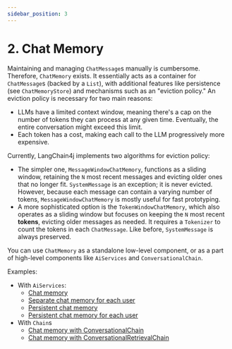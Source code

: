 ```yaml
---
sidebar_position: 3
---
```


# 2. Chat Memory

Maintaining and managing `ChatMessage`s manually is cumbersome.
Therefore, `ChatMemory` exists.
It essentially acts as a container for `ChatMessage`s (backed by a `List`),
with additional features like persistence (see `ChatMemoryStore`) and mechanisms such as an "eviction policy."
An eviction policy is necessary for two main reasons:
- LLMs have a limited context window, meaning there's a cap on the number of tokens they can process at any given time.
  Eventually, the entire conversation might exceed this limit.
- Each token has a cost, making each call to the LLM progressively more expensive.

Currently, LangChain4j implements two algorithms for eviction policy:
- The simpler one, `MessageWindowChatMemory`, functions as a sliding window,
  retaining the `N` most recent messages and evicting older ones that no longer fit.
  `SystemMessage` is an exception; it is never evicted.
  However, because each message can contain a varying number of tokens, `MessageWindowChatMemory` is mostly useful for fast prototyping.
- A more sophisticated option is the `TokenWindowChatMemory`,
  which also operates as a sliding window but focuses on keeping the `N` most recent **tokens**,
  evicting older messages as needed.
  It requires a `Tokenizer` to count the tokens in each `ChatMessage`. Like before, `SystemMessage` is always preserved.

You can use `ChatMemory` as a standalone low-level component,
or as a part of high-level components like `AiServices` and `ConversationalChain`.

Examples:
- With `AiServices`:
  - [Chat memory](https://github.com/langchain4j/langchain4j-examples/blob/main/other-examples/src/main/java/ServiceWithMemoryExample.java)
  - [Separate chat memory for each user](https://github.com/langchain4j/langchain4j-examples/blob/main/other-examples/src/main/java/ServiceWithMemoryForEachUserExample.java)
  - [Persistent chat memory](https://github.com/langchain4j/langchain4j-examples/blob/main/other-examples/src/main/java/ServiceWithPersistentMemoryExample.java)
  - [Persistent chat memory for each user](https://github.com/langchain4j/langchain4j-examples/blob/main/other-examples/src/main/java/ServiceWithPersistentMemoryForEachUserExample.java)
- With `Chain`s
  - [Chat memory with ConversationalChain](https://github.com/langchain4j/langchain4j-examples/blob/main/other-examples/src/main/java/ChatMemoryExamples.java)
  - [Chat memory with ConversationalRetrievalChain](https://github.com/langchain4j/langchain4j-examples/blob/main/other-examples/src/main/java/ChatWithDocumentsExamples.java)
